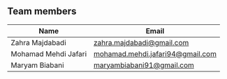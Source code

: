 ## Team members

Name                 | Email
---------------------|-----------------
Zahra Majdabadi      | zahra.majdabadi@gmail.com
Mohamad Mehdi Jafari | mohamad.mehdi.jafari94@gmail.com
Maryam Biabani       | maryambiabani91@gmail.com
